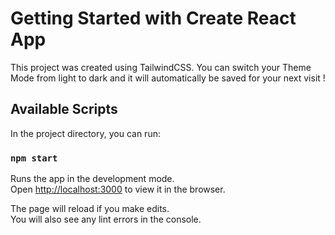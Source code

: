 # Getting Started with Create React App

This project was created using TailwindCSS.
You can switch your Theme Mode from light to dark and it will automatically be saved for your next visit ! 

## Available Scripts

In the project directory, you can run:

### `npm start`

Runs the app in the development mode.\
Open [http://localhost:3000](http://localhost:3000) to view it in the browser.

The page will reload if you make edits.\
You will also see any lint errors in the console.
